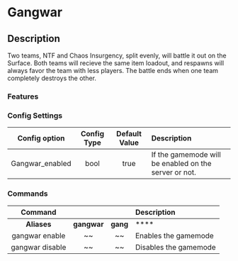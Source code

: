 Gangwar
======
## Description
Two teams, NTF and Chaos Insurgency, split evenly, will battle it out on the Surface. Both teams will recieve the same item loadout, and respawns will always favor the team with less players. The battle ends when one team completely destroys the other.

### Features


### Config Settings
Config option | Config Type | Default Value | Description
:---: | :---: | :---: | :------
Gangwar_enabled | bool | true | If the gamemode will be enabled on the server or not.

### Commands
  Command |  |  | Description
:---: | :---: | :---: | :------
**Aliases** | **gangwar** | **gang** | ****
gangwar enable | ~~ | ~~ | Enables the gamemode
gangwar disable | ~~ | ~~ | Disables the gamemode
